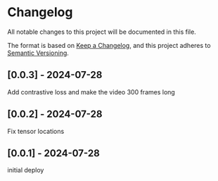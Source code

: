 # Changelog
All notable changes to this project will be documented in this file.

The format is based on [Keep a Changelog](https://keepachangelog.com/en/1.0.0/),
and this project adheres to [Semantic Versioning](https://semver.org/spec/v2.0.0.html).

## [0.0.3] - 2024-07-28
Add contrastive loss and make the video 300 frames long

## [0.0.2] - 2024-07-28
Fix tensor locations

## [0.0.1] - 2024-07-28
initial deploy
